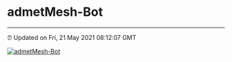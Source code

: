 # admetMesh-Bot
---
⏰ Updated on Fri, 21 May 2021 08:12:07 GMT

[![admetMesh-Bot](https://github.com/kotori-y/admetMesh-bot/actions/workflows/main.yml/badge.svg)](https://github.com/kotori-y/admetMesh-bot/actions/workflows/main.yml)
